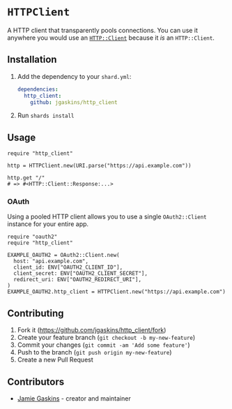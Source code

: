 # `HTTPClient`

A HTTP client that transparently pools connections. You can use it anywhere you would use an [`HTTP::Client`](https://crystal-lang.org/api/1.13.1/HTTP/Client.html) because it *is* an `HTTP::Client`.

## Installation

1. Add the dependency to your `shard.yml`:

   ```yaml
   dependencies:
     http_client:
       github: jgaskins/http_client
   ```

2. Run `shards install`

## Usage

```crystal
require "http_client"

http = HTTPClient.new(URI.parse("https://api.example.com"))

http.get "/"
# => #<HTTP::Client::Response:...>
```

### OAuth

Using a pooled HTTP client allows you to use a single `OAuth2::Client` instance for your entire app.

```crystal
require "oauth2"
require "http_client"

EXAMPLE_OAUTH2 = OAuth2::Client.new(
  host: "api.example.com",
  client_id: ENV["OAUTH2_CLIENT_ID"],
  client_secret: ENV["OAUTH2_CLIENT_SECRET"],
  redirect_uri: ENV["OAUTH2_REDIRECT_URI"],
)
EXAMPLE_OAUTH2.http_client = HTTPClient.new("https://api.example.com")
```

## Contributing

1. Fork it (<https://github.com/jgaskins/http_client/fork>)
2. Create your feature branch (`git checkout -b my-new-feature`)
3. Commit your changes (`git commit -am 'Add some feature'`)
4. Push to the branch (`git push origin my-new-feature`)
5. Create a new Pull Request

## Contributors

- [Jamie Gaskins](https://github.com/jgaskins) - creator and maintainer
